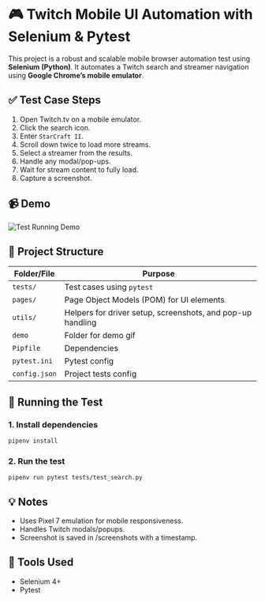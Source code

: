 # 🎮 Twitch Mobile UI Automation with Selenium & Pytest

This project is a robust and scalable mobile browser automation test using **Selenium (Python)**. It automates a Twitch search and streamer navigation using **Google Chrome’s mobile emulator**.

## ✅ Test Case Steps

1. Open Twitch.tv on a mobile emulator.
2. Click the search icon.
3. Enter `StarCraft II`.
4. Scroll down twice to load more streams.
5. Select a streamer from the results.
6. Handle any modal/pop-ups.
7. Wait for stream content to fully load.
8. Capture a screenshot.

## 📹 Demo

![Test Running Demo](demo/twitch_mobile_demo.gif)

## 🧱 Project Structure

| Folder/File       | Purpose |
|-------------------|---------|
| `tests/`          | Test cases using `pytest` |
| `pages/`          | Page Object Models (POM) for UI elements |
| `utils/`          | Helpers for driver setup, screenshots, and pop-up handling |
| `demo`            | Folder for demo gif |
| `Pipfile`         | Dependencies |
| `pytest.ini`      | Pytest config |
| `config.json`     | Project tests config |

## 🚀 Running the Test

### 1. Install dependencies

```bash
pipenv install
```
### 2. Run the test
```
pipenv run pytest tests/test_search.py
```

## 💡 Notes

- Uses Pixel 7 emulation for mobile responsiveness.
- Handles Twitch modals/popups.
- Screenshot is saved in /screenshots with a timestamp.

## 🧪 Tools Used

- Selenium 4+
- Pytest
